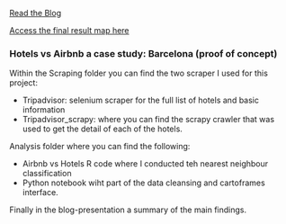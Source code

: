 [Read the Blog](https://nycdatascience.com/blog/student-works/web-scraping/hotels-vs-airbnb-barcelona-case-study-proof-of-concept/)


[Access the final result map here](https://natxnycdsa.carto.com/builder/ba31d107-86ce-4ccc-b32d-b7ca78b611bf/embed?)



### Hotels vs Airbnb a case study: Barcelona (proof of concept)

Within the Scraping folder you can find the two scraper I used for this project:

- Tripadvisor: selenium scraper for the full list of hotels and basic information
- Tripadvisor_scrapy: where you can find the scrapy crawler that was used to get the detail of each of the hotels.

Analysis folder where you can find the following:

- Airbnb vs Hotels R code where I conducted teh nearest neighbour classification
- Python notebook wiht part of the data cleansing and cartoframes interface.

Finally in the blog-presentation a summary of the main findings.


